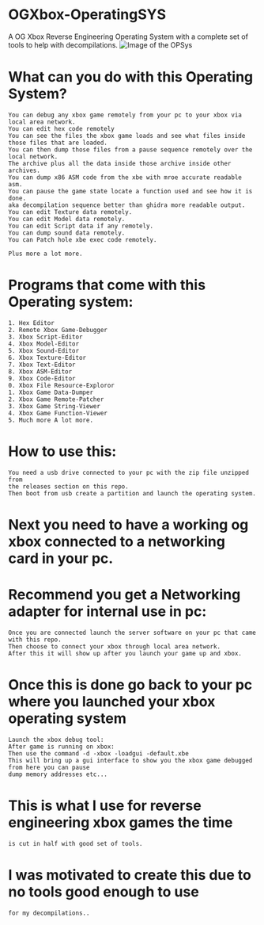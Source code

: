 # OGXbox-OperatingSYS
A OG Xbox Reverse Engineering Operating System with a complete set of tools to help with decompilations. 
![Image of the OPSys](https://i.ibb.co/0Jmb7Xm/xbox-Operating-System.png)


# What can you do with this Operating System?
    
    
    You can debug any xbox game remotely from your pc to your xbox via local area network.
    You can edit hex code remotely
    You can see the files the xbox game loads and see what files inside those files that are loaded.
    You can then dump those files from a pause sequence remotely over the local network. 
    The archive plus all the data inside those archive inside other archives.
    You can dump x86 ASM code from the xbe with mroe accurate readable asm.
    You can pause the game state locate a function used and see how it is done. 
    aka decompilation sequence better than ghidra more readable output.
    You can edit Texture data remotely.
    You can edit Model data remotely.
    You can edit Script data if any remotely.
    You can dump sound data remotely.
    You can Patch hole xbe exec code remotely.
    
    Plus more a lot more.
    
    
# Programs that come with this Operating system:

    1. Hex Editor
    2. Remote Xbox Game-Debugger
    3. Xbox Script-Editor
    4. Xbox Model-Editor
    5. Xbox Sound-Editor
    6. Xbox Texture-Editor
    7. Xbox Text-Editor
    8. Xbox ASM-Editor
    9. Xbox Code-Editor
    0. Xbox File Resource-Exploror
    1. Xbox Game Data-Dumper
    2. Xbox Game Remote-Patcher
    3. Xbox Game String-Viewer
    4. Xbox Game Function-Viewer
    5. Much more A lot more.
    
# How to use this:
    
    You need a usb drive connected to your pc with the zip file unzipped from
    the releases section on this repo.
    Then boot from usb create a partition and launch the operating system.
    
# Next you need to have a working og xbox connected to a networking card in your pc.
# Recommend you get a Networking adapter for internal use in pc:

    Once you are connected launch the server software on your pc that came with this repo.
    Then choose to connect your xbox through local area network.
    After this it will show up after you launch your game up and xbox.
    
# Once this is done go back to your pc where you launched your xbox operating system

    Launch the xbox debug tool:
    After game is running on xbox:
    Then use the command -d -xbox -loadgui -default.xbe
    This will bring up a gui interface to show you the xbox game debugged from here you can pause 
    dump memory addresses etc...
    
# This is what I use for reverse engineering xbox games the time 
    is cut in half with good set of tools.

# I was motivated to create this due to no tools good enough to use
    for my decompilations..

